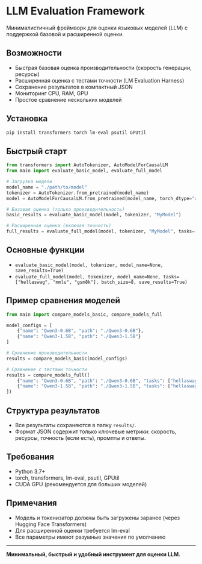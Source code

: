 # LLM Evaluation Framework

Минималистичный фреймворк для оценки языковых моделей (LLM) с поддержкой базовой и расширенной оценки.

## Возможности
- Быстрая базовая оценка производительности (скорость генерации, ресурсы)
- Расширенная оценка с тестами точности (LM Evaluation Harness)
- Сохранение результатов в компактный JSON
- Мониторинг CPU, RAM, GPU
- Простое сравнение нескольких моделей

## Установка
```bash
pip install transformers torch lm-eval psutil GPUtil
```

## Быстрый старт

```python
from transformers import AutoTokenizer, AutoModelForCausalLM
from main import evaluate_basic_model, evaluate_full_model

# Загрузка модели
model_name = "./path/to/model"
tokenizer = AutoTokenizer.from_pretrained(model_name)
model = AutoModelForCausalLM.from_pretrained(model_name, torch_dtype="auto", device_map="auto")

# Базовая оценка (только производительность)
basic_results = evaluate_basic_model(model, tokenizer, "MyModel")

# Расширенная оценка (включая точность)
full_results = evaluate_full_model(model, tokenizer, "MyModel", tasks=["hellaswag", "gsm8k"])
```

## Основные функции

- `evaluate_basic_model(model, tokenizer, model_name=None, save_results=True)`
- `evaluate_full_model(model, tokenizer, model_name=None, tasks=["hellaswag", "mmlu", "gsm8k"], batch_size=8, save_results=True)`

## Пример сравнения моделей

```python
from main import compare_models_basic, compare_models_full

model_configs = [
    {"name": "Qwen3-0.6B", "path": "./Qwen3-0.6B"},
    {"name": "Qwen3-1.5B", "path": "./Qwen3-1.5B"}
]

# Сравнение производительности
results = compare_models_basic(model_configs)

# Сравнение с тестами точности
results = compare_models_full([
    {"name": "Qwen3-0.6B", "path": "./Qwen3-0.6B", "tasks": ["hellaswag"]},
    {"name": "Qwen3-1.5B", "path": "./Qwen3-1.5B", "tasks": ["hellaswag"]}
])
```

## Структура результатов

- Все результаты сохраняются в папку `results/`.
- Формат JSON содержит только ключевые метрики: скорость, ресурсы, точность (если есть), промпты и ответы.

## Требования
- Python 3.7+
- torch, transformers, lm-eval, psutil, GPUtil
- CUDA GPU (рекомендуется для больших моделей)

## Примечания
- Модель и токенизатор должны быть загружены заранее (через Hugging Face Transformers)
- Для расширенной оценки требуется lm-eval
- Все параметры имеют разумные значения по умолчанию

---

**Минимальный, быстрый и удобный инструмент для оценки LLM.**
